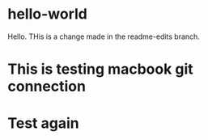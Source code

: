 # hello-world

Hello. THis is a change made in the readme-edits branch.

# This is testing macbook git connection

# Test again

